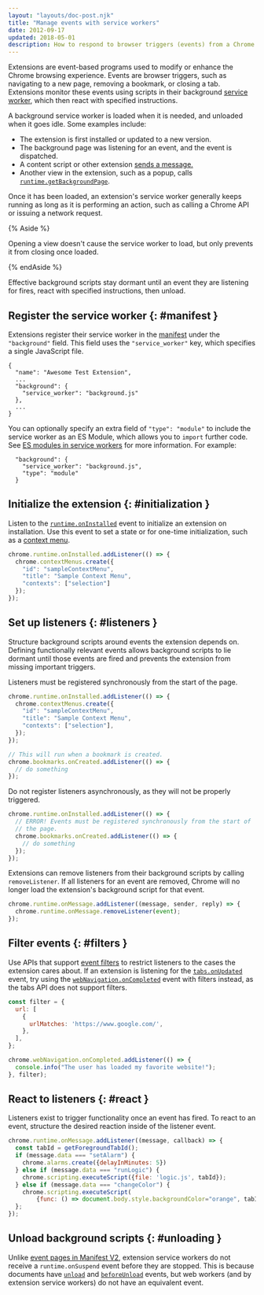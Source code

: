 ```yaml
---
layout: "layouts/doc-post.njk"
title: "Manage events with service workers"
date: 2012-09-17
updated: 2018-05-01
description: How to respond to browser triggers (events) from a Chrome Extension service worker.
---
```


Extensions are event-based programs used to modify or enhance the Chrome browsing experience. Events
are browser triggers, such as navigating to a new page, removing a bookmark, or closing a tab.
Extensions monitor these events using scripts in their background [service
worker][doc-sw-migration], which then react with specified instructions.

A background service worker is loaded when it is needed, and unloaded when it goes idle. Some
examples include:

- The extension is first installed or updated to a new version.
- The background page was listening for an event, and the event is dispatched.
- A content script or other extension [sends a message.][1]
- Another view in the extension, such as a popup, calls [`runtime.getBackgroundPage`][2].

Once it has been loaded, an extension's service worker generally keeps running as long as it is
performing an action, such as calling a Chrome API or issuing a network request.

{% Aside %}

Opening a view doesn't cause the service worker to load, but only prevents it from closing once
loaded.

{% endAside %}

Effective background scripts stay dormant until an event they are listening for fires, react with
specified instructions, then unload.

## Register the service worker {: #manifest }

Extensions register their service worker in the [manifest][3] under the `"background"`
field. This field uses the `"service_worker"` key, which specifies a single JavaScript file.

```json/3-6
{
  "name": "Awesome Test Extension",
  ...
  "background": {
    "service_worker": "background.js"
  },
  ...
}
```

You can optionally specify an extra field of `"type": "module"` to include the service worker as an
ES Module, which allows you to `import` further code. See [ES modules in service workers][sw-module]
for more information. For example:

```json/2-2
  "background": {
    "service_worker": "background.js",
    "type": "module"
  }
```

## Initialize the extension {: #initialization }

Listen to the [`runtime.onInstalled`][6] event to initialize an extension on installation. Use this
event to set a state or for one-time initialization, such as a [context menu][7].

```js
chrome.runtime.onInstalled.addListener(() => {
  chrome.contextMenus.create({
    "id": "sampleContextMenu",
    "title": "Sample Context Menu",
    "contexts": ["selection"]
  });
});
```

## Set up listeners {: #listeners }

Structure background scripts around events the extension depends on. Defining functionally relevant
events allows background scripts to lie dormant until those events are fired and prevents the
extension from missing important triggers.

Listeners must be registered synchronously from the start of the page.

```js
chrome.runtime.onInstalled.addListener(() => {
  chrome.contextMenus.create({
    "id": "sampleContextMenu",
    "title": "Sample Context Menu",
    "contexts": ["selection"],
  });
});

// This will run when a bookmark is created.
chrome.bookmarks.onCreated.addListener(() => {
  // do something
});
```

Do not register listeners asynchronously, as they will not be properly triggered.

```js
chrome.runtime.onInstalled.addListener(() => {
  // ERROR! Events must be registered synchronously from the start of
  // the page.
  chrome.bookmarks.onCreated.addListener(() => {
    // do something
  });
});
```

Extensions can remove listeners from their background scripts by calling `removeListener`. If all
listeners for an event are removed, Chrome will no longer load the extension's background script for
that event.

```js
chrome.runtime.onMessage.addListener((message, sender, reply) => {
  chrome.runtime.onMessage.removeListener(event);
});
```

## Filter events {: #filters }

Use APIs that support [event filters][8] to restrict listeners to the cases the extension cares
about. If an extension is listening for the [`tabs.onUpdated`][9] event, try using the
[`webNavigation.onCompleted`][10] event with filters instead, as the tabs API does not support
filters.

```js
const filter = {
  url: [
    {
      urlMatches: 'https://www.google.com/',
    },
  ],
};

chrome.webNavigation.onCompleted.addListener(() => {
  console.info("The user has loaded my favorite website!");
}, filter);
```

## React to listeners {: #react }

Listeners exist to trigger functionality once an event has fired. To react to an event, structure
the desired reaction inside of the listener event.

```js
chrome.runtime.onMessage.addListener((message, callback) => {
  const tabId = getForegroundTabId();
  if (message.data === "setAlarm") {
    chrome.alarms.create({delayInMinutes: 5})
  } else if (message.data === "runLogic") {
    chrome.scripting.executeScript({file: 'logic.js', tabId});
  } else if (message.data === "changeColor") {
    chrome.scripting.executeScript(
        {func: () => document.body.style.backgroundColor="orange", tabId});
  };
});
```

## Unload background scripts {: #unloading }

Unlike [event pages in Manifest V2][event-page-unload], extension service workers do not receive a `runtime.onSuspend` event before they are stopped. This is because documents have [`unload`][mdn-unload] and [`beforeUnload`][mdn-beforeunload] events, but web workers (and by extension service workers) do not have an equivalent event.

[1]: /docs/extensions/mv3/messaging
[2]: /docs/extensions/runtime#method-getBackgroundPage
[3]: /docs/extensions/mv3/manifest/
[4]: /docs/extensions/webRequest
[5]: /docs/extensions/mv3/background_migration
[6]: /docs/extensions/reference/runtime#event-onInstalled
[7]: /docs/extensions/reference/contextMenus
[8]: /docs/extensions/reference/events#filtered
[9]: /docs/extensions/reference/extensions/tabs#event-onUpdated
[10]: /docs/extensions/reference/webNavigation#event-onCompleted
[11]: /docs/extensions/reference/storage
[12]: /docs/extensions/mv3/messaging
[13]: /docs/extensions/reference/runtime#property-Port-onDisconnect
[14]: /docs/extensions/reference/runtime#property-Port-disconnect
[15]: /docs/extensions/reference/runtime#event-onSuspend
[16]: /docs/extensions/reference/runtime#event-onSuspend

[doc-sw-migration]: /docs/extensions/mv3/migrating_to_service_workers
[event-page-unload]: https://developer.chrome.com/docs/extensions/mv2/background_pages/
[mdn-beforeunload]: https://developer.mozilla.org/en-US/docs/Web/API/Window/beforeunload_event
[mdn-unload]: https://developer.mozilla.org/en-US/docs/Web/API/Window/unload_event
[sw-module]: https://web.dev/es-modules-in-sw/
